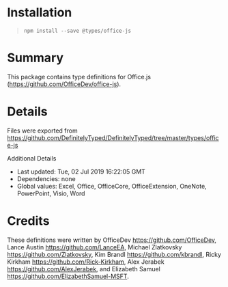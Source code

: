 # Installation
> `npm install --save @types/office-js`

# Summary
This package contains type definitions for Office.js (https://github.com/OfficeDev/office-js).

# Details
Files were exported from https://github.com/DefinitelyTyped/DefinitelyTyped/tree/master/types/office-js

Additional Details
 * Last updated: Tue, 02 Jul 2019 16:22:05 GMT
 * Dependencies: none
 * Global values: Excel, Office, OfficeCore, OfficeExtension, OneNote, PowerPoint, Visio, Word

# Credits
These definitions were written by OfficeDev <https://github.com/OfficeDev>, Lance Austin <https://github.com/LanceEA>, Michael Zlatkovsky <https://github.com/Zlatkovsky>, Kim Brandl <https://github.com/kbrandl>, Ricky Kirkham <https://github.com/Rick-Kirkham>, Alex Jerabek <https://github.com/AlexJerabek>, and Elizabeth Samuel <https://github.com/ElizabethSamuel-MSFT>.
